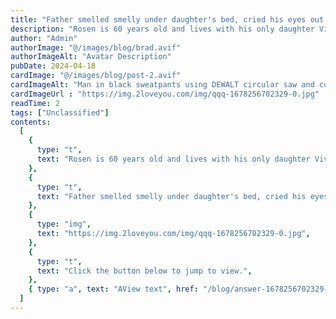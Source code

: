 ```yaml
---
title: "Father smelled smelly under daughter's bed, cried his eyes out as see those things!"
description: "Rosen is 60 years old and lives with his only daughter Vivian on weekdays. Speaking of it, Rosen had a hard life. After two years of marriage, his wife had just given birth to a daughter and ran away with other men, leaving him and his daughter alone........."
author: "Admin"
authorImage: "@/images/blog/brad.avif"
authorImageAlt: "Avatar Description"
pubDate: 2024-04-18
cardImage: "@/images/blog/post-2.avif"
cardImageAlt: "Man in black sweatpants using DEWALT circular saw and cutting a wood plank"
cardImageUrl : "https://img.2loveyou.com/img/qqq-1678256702329-0.jpg"
readTime: 2
tags: ["Unclassified"]
contents:
  [
    {
      type: "t",
      text: "Rosen is 60 years old and lives with his only daughter Vivian on weekdays. Speaking of it, Rosen had a hard life. After two years of marriage, his wife had just given birth to a daughter and ran away with other men, leaving him and his daughter alone.........",
    },
    {
      type: "t",
      text: "Father smelled smelly under daughter's bed, cried his eyes out as see those things!",
    },
    {
      type: "img",
      text: "https://img.2loveyou.com/img/qqq-1678256702329-0.jpg",
    },
    {
      type: "t",
      text: "Click the button below to jump to view.",
    },
    { type: "a", text: "AView text", href: "/blog/answer-1678256702329-384711/" },
  ]
---
```

